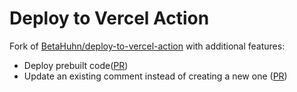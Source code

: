# Deploy to Vercel Action

Fork of [BetaHuhn/deploy-to-vercel-action](https://github.com/BetaHuhn/deploy-to-vercel-action) with additional features:

- Deploy prebuilt code([PR](https://github.com/BetaHuhn/deploy-to-vercel-action/pull/302))
- Update an existing comment instead of creating a new one ([PR](https://github.com/BetaHuhn/deploy-to-vercel-action/pull/303))
